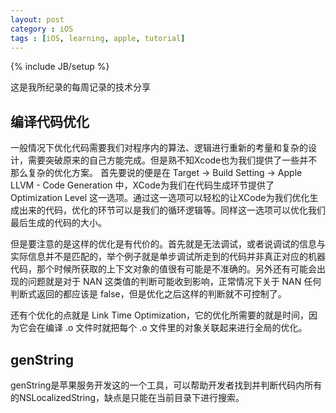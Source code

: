 ```yaml
---
layout: post
category : iOS
tags : [iOS, learning, apple, tutorial]
---
```

{% include JB/setup %}

这是我所纪录的每周记录的技术分享

## **编译代码优化**

一般情况下优化代码需要我们对程序内的算法、逻辑进行重新的考量和复杂的设计，需要突破原来的自己方能完成。但是熟不知Xcode也为我们提供了一些并不那么复杂的优化方案。
首先要说的便是在 Target -> Build Setting -> Apple LLVM - Code Generation 中，XCode为我们在代码生成环节提供了 Optimization Level 这一选项。通过这一选项可以轻松的让XCode为我们优化生成出来的代码，优化的环节可以是我们的循环逻辑等。同样这一选项可以优化我们最后生成的代码的大小。

但是要注意的是这样的优化是有代价的。首先就是无法调试，或者说调试的信息与实际信息并不是匹配的，举个例子就是单步调试所走到的代码并非真正对应的机器代码，那个时候所获取的上下文对象的值很有可能是不准确的。另外还有可能会出现的问题就是对于 NAN 这类值的判断可能收到影响，正常情况下关于 NAN 任何判断式返回的都应该是 false，但是优化之后这样的判断就不可控制了。

还有个优化的点就是 Link Time Optimization，它的优化所需要的就是时间，因为它会在编译 .o 文件时就把每个 .o 文件里的对象关联起来进行全局的优化。

## **genString**

genString是苹果服务开发这的一个工具，可以帮助开发者找到并判断代码内所有的NSLocalizedString，缺点是只能在当前目录下进行搜索。